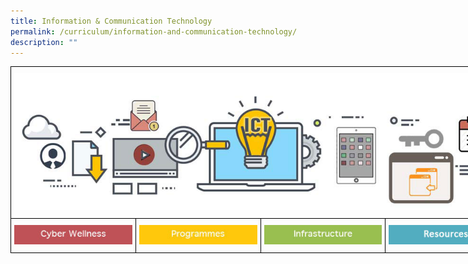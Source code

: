 ```yaml
---
title: Information & Communication Technology
permalink: /curriculum/information-and-communication-technology/
description: ""
---
```

<style type="text/css">
.tg  {border-collapse:collapse;border-spacing:0;margin:0px auto;}
.tg td{border-color:black;border-style:solid;border-width:1px;font-family:Arial, sans-serif;font-size:14px;
  overflow:hidden;padding:10px 5px;word-break:normal;}
.tg th{border-color:black;border-style:solid;border-width:1px;font-family:Arial, sans-serif;font-size:14px;
  font-weight:normal;overflow:hidden;padding:10px 5px;word-break:normal;}
.tg .tg-baqh{text-align:center;vertical-align:top}
.tg .tg-8d8j{text-align:center;vertical-align:bottom}
</style>
<table class="tg" style="undefined;table-layout: fixed; width: 800px">
<colgroup>
<col style="width: 200px">
<col style="width: 200px">
<col style="width: 200px">
<col style="width: 200px">
</colgroup>
<tbody>
  <tr>
    <td class="tg-8d8j" colspan="4"><img src="/images/ATS_ICT.jpeg" 
     style="width:100%"></td>
  </tr>
  <tr>
    <td class="tg-baqh"><a href = "linkhere" target = "_self"> 
          <img src="/images/CBW.jpeg" 
     style="width:100%"></a></td>
    <td class="tg-baqh"><a href = "linkhere" target = "_self"> 
          <img src="/images/Enrichment.jpeg" 
     style="width:100%"></a></td>
    <td class="tg-baqh"><a href = "linkhere" target = "_self"> 
          <img src="/images/Infrastructure.jpeg" 
     style="width:100%"></a></td>
    <td class="tg-baqh"><a href = "linkhere" target = "_self"> 
          <img src="/images/FAQ.jpeg" 
     style="width:100%"></a></td>
  </tr>
</tbody>
</table>